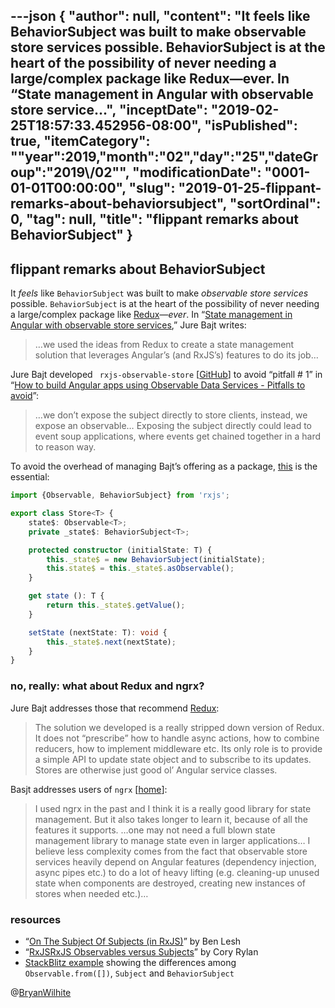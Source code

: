 ---json
{
  "author": null,
  "content": "It feels like BehaviorSubject was built to make observable store services possible. BehaviorSubject is at the heart of the possibility of never needing a large/complex package like Redux—ever. In “State management in Angular with observable store service...",
  "inceptDate": "2019-02-25T18:57:33.452956-08:00",
  "isPublished": true,
  "itemCategory": "\"year\":2019,\"month\":\"02\",\"day\":\"25\",\"dateGroup\":\"2019\\/02\"",
  "modificationDate": "0001-01-01T00:00:00",
  "slug": "2019-01-25-flippant-remarks-about-behaviorsubject",
  "sortOrdinal": 0,
  "tag": null,
  "title": "flippant remarks about BehaviorSubject"
}
---

## flippant remarks about BehaviorSubject

It _feels_ like `BehaviorSubject` was built to make _observable store services_ possible. `BehaviorSubject` is at the heart of the possibility of never needing a large/complex package like [Redux](https://redux.js.org/)—_ever_. In “[State management in Angular with observable store services](https://jurebajt.com/state-management-in-angular-with-observable-store-services/),” Jure Bajt writes:

>…we used the ideas from Redux to create a state management solution that leverages Angular’s (and RxJS’s) features to do its job…

Jure Bajt developed ` rxjs-observable-store` [[GitHub](https://github.com/jurebajt/rxjs-observable-store)] to avoid “pitfall # 1” in “[How to build Angular apps using Observable Data Services - Pitfalls to avoid](https://blog.angular-university.io/how-to-build-angular2-apps-using-rxjs-observable-data-services-pitfalls-to-avoid/)”:

>…we don’t expose the subject directly to store clients, instead, we expose an observable… Exposing the subject directly could lead to event soup applications, where events get chained together in a hard to reason way.

To avoid the overhead of managing Bajt’s offering as a package, [this](https://github.com/jurebajt/rxjs-observable-store/blob/master/src/store.ts) is the essential:

```typescript
import {Observable, BehaviorSubject} from 'rxjs';

export class Store<T> {
    state$: Observable<T>;
    private _state$: BehaviorSubject<T>;

    protected constructor (initialState: T) {
        this._state$ = new BehaviorSubject(initialState);
        this.state$ = this._state$.asObservable();
    }

    get state (): T {
        return this._state$.getValue();
    }

    setState (nextState: T): void {
        this._state$.next(nextState);
    }
}
```

### no, really: what about Redux and ngrx?

Jure Bajt addresses those that recommend [Redux](https://redux.js.org/):

>The solution we developed is a really stripped down version of Redux. It does not “prescribe” how to handle async actions, how to combine reducers, how to implement middleware etc. Its only role is to provide a simple API to update state object and to subscribe to its updates. Stores are otherwise just good ol’ Angular service classes.

Basjt addresses users of `ngrx` [[home](https://ngrx.io/)]:

>I used ngrx in the past and I think it is a really good library for state management. But it also takes longer to learn it, because of all the features it supports. …one may not need a full blown state management library to manage state even in larger applications… I believe less complexity comes from the fact that observable store services heavily depend on Angular features (dependency injection, async pipes etc.) to do a lot of heavy lifting (e.g. cleaning-up unused state when components are destroyed, creating new instances of stores when needed etc.)…

### resources

* “[On The Subject Of Subjects (in RxJS)](https://medium.com/@benlesh/on-the-subject-of-subjects-in-rxjs-2b08b7198b93)” by Ben Lesh
* “[RxJSRxJS Observables versus Subjects](https://coryrylan.com/blog/rxjs-observables-versus-subjects)” by Cory Rylan
* [StackBlitz example](https://stackblitz.com/edit/angular-rxjs-subject-and-behaviorsubject?file=app%2Fthing%2Fthing.component.ts) showing the differences among `Observable.from([])`, `Subject` and `BehaviorSubject`

@[BryanWilhite](https://twitter.com/bryanwilhite)
